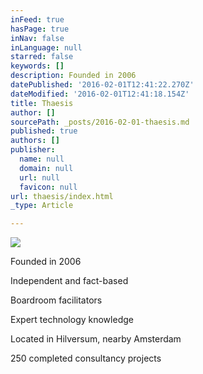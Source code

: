 ```yaml
---
inFeed: true
hasPage: true
inNav: false
inLanguage: null
starred: false
keywords: []
description: Founded in 2006
datePublished: '2016-02-01T12:41:22.270Z'
dateModified: '2016-02-01T12:41:18.154Z'
title: Thaesis
author: []
sourcePath: _posts/2016-02-01-thaesis.md
published: true
authors: []
publisher:
  name: null
  domain: null
  url: null
  favicon: null
url: thaesis/index.html
_type: Article

---
```

![](https://the-grid-user-content.s3-us-west-2.amazonaws.com/196cc7ea-68e2-494e-a2c1-e6c67bae3660.JPG)

Founded in 2006

Independent and fact-based

Boardroom facilitators 

Expert technology knowledge

Located in Hilversum, nearby
Amsterdam

250 completed consultancy projects